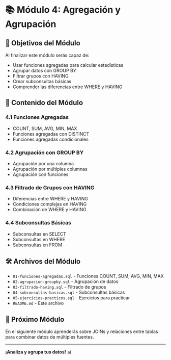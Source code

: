 # 📚 Módulo 4: Agregación y Agrupación

## 🎯 Objetivos del Módulo

Al finalizar este módulo serás capaz de:
- Usar funciones agregadas para calcular estadísticas
- Agrupar datos con GROUP BY
- Filtrar grupos con HAVING
- Crear subconsultas básicas
- Comprender las diferencias entre WHERE y HAVING

## 📖 Contenido del Módulo

### 4.1 Funciones Agregadas
- COUNT, SUM, AVG, MIN, MAX
- Funciones agregadas con DISTINCT
- Funciones agregadas condicionales

### 4.2 Agrupación con GROUP BY
- Agrupación por una columna
- Agrupación por múltiples columnas
- Agrupación con funciones

### 4.3 Filtrado de Grupos con HAVING
- Diferencias entre WHERE y HAVING
- Condiciones complejas en HAVING
- Combinación de WHERE y HAVING

### 4.4 Subconsultas Básicas
- Subconsultas en SELECT
- Subconsultas en WHERE
- Subconsultas en FROM

## 🛠️ Archivos del Módulo

- `01-funciones-agregadas.sql` - Funciones COUNT, SUM, AVG, MIN, MAX
- `02-agrupacion-groupby.sql` - Agrupación de datos
- `03-filtrado-having.sql` - Filtrado de grupos
- `04-subconsultas-basicas.sql` - Subconsultas básicas
- `05-ejercicios-practicos.sql` - Ejercicios para practicar
- `README.md` - Este archivo

## 🚀 Próximo Módulo

En el siguiente módulo aprenderás sobre JOINs y relaciones entre tablas para combinar datos de múltiples fuentes.

---

**¡Analiza y agrupa tus datos!** 📊
